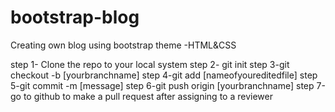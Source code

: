 # bootstrap-blog
Creating own blog using bootstrap theme -HTML&amp;CSS 

step 1- Clone the repo to your local system 
step 2- git init
step 3-git checkout -b [yourbranchname]
step 4-git add [nameofyoureditedfile]
step 5-git commit -m [message]
step 6-git push origin [yourbranchname]
step 7-go to github to make a pull request after assigning to a reviewer
